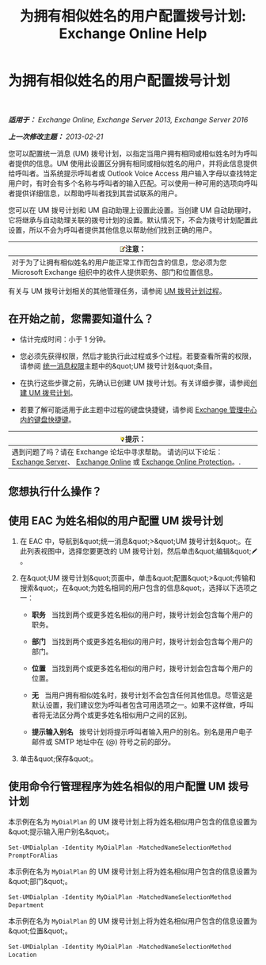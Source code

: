 ﻿---
title: '为拥有相似姓名的用户配置拨号计划: Exchange Online Help'
TOCTitle: 为拥有相似姓名的用户配置拨号计划
ms:assetid: 14783f45-95f5-49de-8215-0a3aef7dc034
ms:mtpsurl: https://technet.microsoft.com/zh-cn/library/Bb266943(v=EXCHG.150)
ms:contentKeyID: 51408197
ms.date: 05/23/2018
mtps_version: v=EXCHG.150
ms.translationtype: MT
---

# 为拥有相似姓名的用户配置拨号计划

 

_**适用于：** Exchange Online, Exchange Server 2013, Exchange Server 2016_

_**上一次修改主题：** 2013-02-21_

您可以配置统一消息 (UM) 拨号计划，以指定当用户拥有相同或相似姓名时为呼叫者提供的信息。UM 使用此设置区分拥有相同或相似姓名的用户，并将此信息提供给呼叫者。当系统提示呼叫者或 Outlook Voice Access 用户输入字母以查找特定用户时，有时会有多个名称与呼叫者的输入匹配。可以使用一种可用的选项向呼叫者提供详细信息，以帮助呼叫者找到其尝试联系的用户。

您可以在 UM 拨号计划和 UM 自动助理上设置此设置。当创建 UM 自动助理时，它将继承与自动助理关联的拨号计划的设置。默认情况下，不会为拨号计划配置此设置，所以不会为呼叫者提供其他信息以帮助他们找到正确的用户。

<table>
<thead>
<tr class="header">
<th><img src="images/Bb124558.note(EXCHG.150).gif" title="注意" alt="注意" />注意：</th>
</tr>
</thead>
<tbody>
<tr class="odd">
<td>对于为了让拥有相似姓名的用户能正常工作而包含的信息，您必须为您 Microsoft Exchange 组织中的收件人提供职务、部门和位置信息。</td>
</tr>
</tbody>
</table>


有关与 UM 拨号计划相关的其他管理任务，请参阅 [UM 拨号计划过程](um-dial-plan-procedures-exchange-2013-help.md)。

## 在开始之前，您需要知道什么？

  - 估计完成时间：小于 1 分钟。

  - 您必须先获得权限，然后才能执行此过程或多个过程。若要查看所需的权限，请参阅 [统一消息权限](unified-messaging-permissions-exchange-2013-help.md)主题中的\&quot;UM 拨号计划\&quot;条目。

  - 在执行这些步骤之前，先确认已创建 UM 拨号计划。有关详细步骤，请参阅[创建 UM 拨号计划](create-a-um-dial-plan-exchange-2013-help.md)。

  - 若要了解可能适用于此主题中过程的键盘快捷键，请参阅 [Exchange 管理中心内的键盘快捷键](keyboard-shortcuts-in-the-exchange-admin-center-exchange-online-protection-help.md)。

<table>
<thead>
<tr class="header">
<th><img src="images/Bb124558.tip(EXCHG.150).gif" title="提示" alt="提示" />提示：</th>
</tr>
</thead>
<tbody>
<tr class="odd">
<td>遇到问题了吗？请在 Exchange 论坛中寻求帮助。 请访问以下论坛：<a href="https://go.microsoft.com/fwlink/p/?linkid=60612">Exchange Server</a>、 <a href="https://go.microsoft.com/fwlink/p/?linkid=267542">Exchange Online</a> 或 <a href="https://go.microsoft.com/fwlink/p/?linkid=285351">Exchange Online Protection</a>。.</td>
</tr>
</tbody>
</table>


## 您想执行什么操作？

## 使用 EAC 为姓名相似的用户配置 UM 拨号计划

1.  在 EAC 中，导航到\&quot;统一消息\&quot;\>\&quot;UM 拨号计划\&quot;。在此列表视图中，选择您要更改的 UM 拨号计划，然后单击\&quot;编辑\&quot;![编辑图标](images/Bb124582.6f53ccb2-1f13-4c02-bea0-30690e6ea71d(EXCHG.150).gif "编辑图标")。

2.  在\&quot;UM 拨号计划\&quot;页面中，单击\&quot;配置\&quot;\>\&quot;传输和搜索\&quot;，在\&quot;为姓名相同的用户包含的信息\&quot;，选择以下选项之一：
    
      - **职务**   当找到两个或更多姓名相似的用户时，拨号计划会包含每个用户的职务。
    
      - **部门**   当找到两个或更多姓名相似的用户时，拨号计划会包含每个用户的部门。
    
      - **位置**   当找到两个或更多姓名相似的用户时，拨号计划会包含每个用户的位置。
    
      - **无**   当用户拥有相似姓名时，拨号计划不会包含任何其他信息。尽管这是默认设置，我们建议您为呼叫者包含可用选项之一。如果不这样做，呼叫者将无法区分两个或更多姓名相似用户之间的区别。
    
      - **提示输入别名**   拨号计划将提示呼叫者输入用户的别名。别名是用户电子邮件或 SMTP 地址中在 (@) 符号之前的部分。

3.  单击\&quot;保存\&quot;。

## 使用命令行管理程序为姓名相似的用户配置 UM 拨号计划

本示例在名为 `MyDialPlan` 的 UM 拨号计划上将为姓名相似用户包含的信息设置为\&quot;提示输入用户别名\&quot;。

    Set-UMDialplan -Identity MyDialPlan -MatchedNameSelectionMethod PromptForAlias

本示例在名为 `MyDialPlan` 的 UM 拨号计划上将为姓名相似用户包含的信息设置为\&quot;部门\&quot;。

    Set-UMDialplan -Identity MyDialPlan -MatchedNameSelectionMethod Department

本示例在名为 `MyDialPlan` 的 UM 拨号计划上将为姓名相似用户包含的信息设置为\&quot;位置\&quot;。

    Set-UMDialplan -Identity MyDialPlan -MatchedNameSelectionMethod Location

